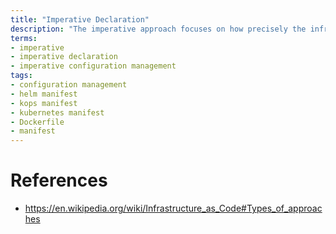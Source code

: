 ```yaml
---
title: "Imperative Declaration"
description: "The imperative approach focuses on how precisely the infrastructure should be defined."
terms:
- imperative
- imperative declaration
- imperative configuration management
tags:
- configuration management
- helm manifest
- kops manifest
- kubernetes manifest
- Dockerfile
- manifest
---
```


# References
- <https://en.wikipedia.org/wiki/Infrastructure_as_Code#Types_of_approaches>
